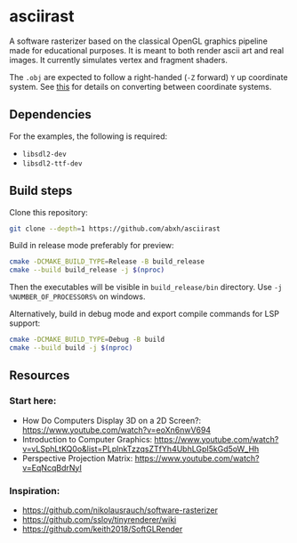 # asciirast

A software rasterizer based on the classical OpenGL graphics pipeline made for educational purposes.
It is meant to both render ascii art and real images. It currently simulates vertex and fragment shaders.

The `.obj` are expected to follow a right-handed (`-Z` forward) `Y` up coordinate system. See
[this](https://github.com/jakelazaroff/til/blob/main/math/convert-between-3d-coordinate-systems.md)
for details on converting between coordinate systems.

## Dependencies

For the examples, the following is required:
- `libsdl2-dev`
- `libsdl2-ttf-dev`

## Build steps

Clone this repository:
```bash
git clone --depth=1 https://github.com/abxh/asciirast
```

Build in release mode preferably for preview:
```bash
cmake -DCMAKE_BUILD_TYPE=Release -B build_release
cmake --build build_release -j $(nproc)
```
Then the executables will be visible in `build_release/bin` directory. Use `-j %NUMBER_OF_PROCESSORS%` on windows.

Alternatively, build in debug mode and export compile commands for LSP support:
```bash
cmake -DCMAKE_BUILD_TYPE=Debug -B build
cmake --build build -j $(nproc) 
```

## Resources
### Start here:
- How Do Computers Display 3D on a 2D Screen?: https://www.youtube.com/watch?v=eoXn6nwV694
- Introduction to Computer Graphics: https://www.youtube.com/watch?v=vLSphLtKQ0o&list=PLplnkTzzqsZTfYh4UbhLGpI5kGd5oW_Hh
- Perspective Projection Matrix: https://www.youtube.com/watch?v=EqNcqBdrNyI

### Inspiration:
- https://github.com/nikolausrauch/software-rasterizer
- https://github.com/ssloy/tinyrenderer/wiki
- https://github.com/keith2018/SoftGLRender
